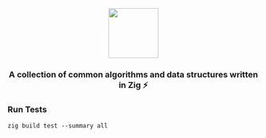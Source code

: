 <div align="center">
<!-- title -->
<a href="https://ziglang.org/"><img src="https://ziglang.org/img/zig-logo-dynamic.svg" width="100" height="100"></a>
<!-- short description: -->
<h3>A collection of common algorithms and data structures written in Zig ⚡</h3>
</div>

### Run Tests

```shell
zig build test --summary all
```
